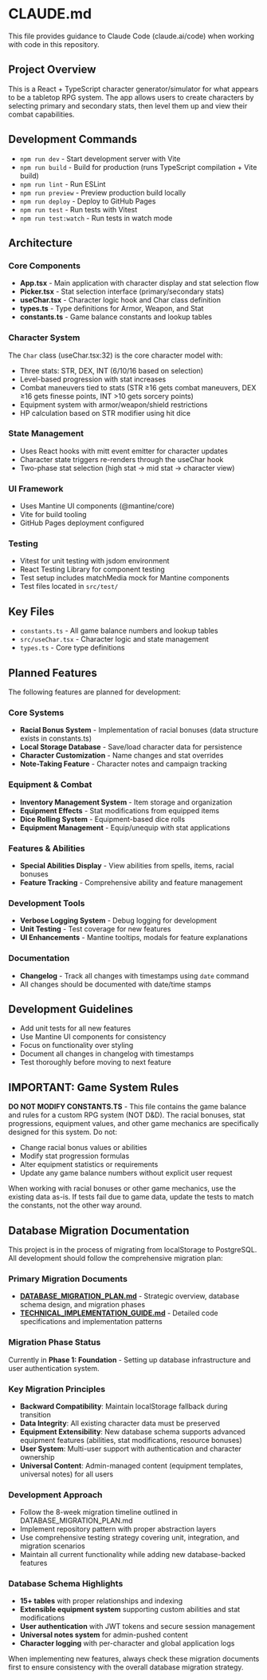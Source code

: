 # CLAUDE.md

This file provides guidance to Claude Code (claude.ai/code) when working with code in this repository.

## Project Overview

This is a React + TypeScript character generator/simulator for what appears to be a tabletop RPG system. The app allows users to create characters by selecting primary and secondary stats, then level them up and view their combat capabilities.

## Development Commands

- `npm run dev` - Start development server with Vite
- `npm run build` - Build for production (runs TypeScript compilation + Vite build)
- `npm run lint` - Run ESLint
- `npm run preview` - Preview production build locally
- `npm run deploy` - Deploy to GitHub Pages
- `npm run test` - Run tests with Vitest
- `npm run test:watch` - Run tests in watch mode

## Architecture

### Core Components
- **App.tsx** - Main application with character display and stat selection flow
- **Picker.tsx** - Stat selection interface (primary/secondary stats)
- **useChar.tsx** - Character logic hook and Char class definition
- **types.ts** - Type definitions for Armor, Weapon, and Stat
- **constants.ts** - Game balance constants and lookup tables

### Character System
The `Char` class (useChar.tsx:32) is the core character model with:
- Three stats: STR, DEX, INT (6/10/16 based on selection)
- Level-based progression with stat increases
- Combat maneuvers tied to stats (STR ≥16 gets combat maneuvers, DEX ≥16 gets finesse points, INT >10 gets sorcery points)
- Equipment system with armor/weapon/shield restrictions
- HP calculation based on STR modifier using hit dice

### State Management
- Uses React hooks with mitt event emitter for character updates
- Character state triggers re-renders through the useChar hook
- Two-phase stat selection (high stat → mid stat → character view)

### UI Framework
- Uses Mantine UI components (@mantine/core)
- Vite for build tooling
- GitHub Pages deployment configured

### Testing
- Vitest for unit testing with jsdom environment
- React Testing Library for component testing
- Test setup includes matchMedia mock for Mantine components
- Test files located in `src/test/`

## Key Files
- `constants.ts` - All game balance numbers and lookup tables
- `src/useChar.tsx` - Character logic and state management
- `types.ts` - Core type definitions

## Planned Features

The following features are planned for development:

### Core Systems
- **Racial Bonus System** - Implementation of racial bonuses (data structure exists in constants.ts)
- **Local Storage Database** - Save/load character data for persistence
- **Character Customization** - Name changes and stat overrides
- **Note-Taking Feature** - Character notes and campaign tracking

### Equipment & Combat
- **Inventory Management System** - Item storage and organization
- **Equipment Effects** - Stat modifications from equipped items
- **Dice Rolling System** - Equipment-based dice rolls
- **Equipment Management** - Equip/unequip with stat applications

### Features & Abilities
- **Special Abilities Display** - View abilities from spells, items, racial bonuses
- **Feature Tracking** - Comprehensive ability and feature management

### Development Tools
- **Verbose Logging System** - Debug logging for development
- **Unit Testing** - Test coverage for new features
- **UI Enhancements** - Mantine tooltips, modals for feature explanations

### Documentation
- **Changelog** - Track all changes with timestamps using `date` command
- All changes should be documented with date/time stamps

## Development Guidelines
- Add unit tests for all new features
- Use Mantine UI components for consistency
- Focus on functionality over styling
- Document all changes in changelog with timestamps
- Test thoroughly before moving to next feature

## IMPORTANT: Game System Rules

**DO NOT MODIFY CONSTANTS.TS** - This file contains the game balance and rules for a custom RPG system (NOT D&D). The racial bonuses, stat progressions, equipment values, and other game mechanics are specifically designed for this system. Do not:
- Change racial bonus values or abilities
- Modify stat progression formulas
- Alter equipment statistics or requirements
- Update any game balance numbers without explicit user request

When working with racial bonuses or other game mechanics, use the existing data as-is. If tests fail due to game data, update the tests to match the constants, not the other way around.

## Database Migration Documentation

This project is in the process of migrating from localStorage to PostgreSQL. All development should follow the comprehensive migration plan:

### Primary Migration Documents
- **[DATABASE_MIGRATION_PLAN.md](./DATABASE_MIGRATION_PLAN.md)** - Strategic overview, database schema design, and migration phases
- **[TECHNICAL_IMPLEMENTATION_GUIDE.md](./TECHNICAL_IMPLEMENTATION_GUIDE.md)** - Detailed code specifications and implementation patterns

### Migration Phase Status
Currently in **Phase 1: Foundation** - Setting up database infrastructure and user authentication system.

### Key Migration Principles
- **Backward Compatibility**: Maintain localStorage fallback during transition
- **Data Integrity**: All existing character data must be preserved
- **Equipment Extensibility**: New database schema supports advanced equipment features (abilities, stat modifications, resource bonuses)
- **User System**: Multi-user support with authentication and character ownership
- **Universal Content**: Admin-managed content (equipment templates, universal notes) for all users

### Development Approach
- Follow the 8-week migration timeline outlined in DATABASE_MIGRATION_PLAN.md
- Implement repository pattern with proper abstraction layers
- Use comprehensive testing strategy covering unit, integration, and migration scenarios  
- Maintain all current functionality while adding new database-backed features

### Database Schema Highlights
- **15+ tables** with proper relationships and indexing
- **Extensible equipment system** supporting custom abilities and stat modifications
- **User authentication** with JWT tokens and secure session management
- **Universal notes system** for admin-pushed content
- **Character logging** with per-character and global application logs

When implementing new features, always check these migration documents first to ensure consistency with the overall database migration strategy.